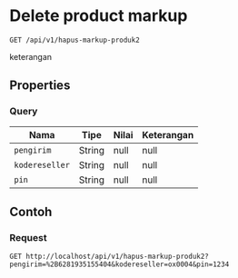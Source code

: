 # Delete product markup
```http
GET /api/v1/hapus-markup-produk2
```
keterangan
## Properties
### Query
Nama | Tipe | Nilai | Keterangan
--- | --- | --- | ---
<code>pengirim</code> | String | null | null
<code>kodereseller</code> | String | null | null
<code>pin</code> | String | null | null
## Contoh
### Request
```http
GET http://localhost/api/v1/hapus-markup-produk2?pengirim=%2B6281935155404&kodereseller=ox0004&pin=1234


```
